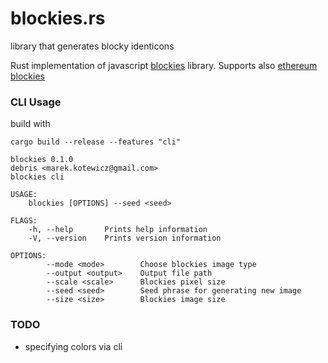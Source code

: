 # blockies.rs
library that generates blocky identicons

Rust implementation of javascript [blockies](https://github.com/download13/blockies) library. Supports also [ethereum blockies](https://github.com/alexvandesande/blockies)

### CLI Usage

build with

```
cargo build --release --features "cli"
```

```
blockies 0.1.0
debris <marek.kotewicz@gmail.com>
blockies cli

USAGE:
    blockies [OPTIONS] --seed <seed>

FLAGS:
    -h, --help       Prints help information
    -V, --version    Prints version information

OPTIONS:
        --mode <mode>        Choose blockies image type
        --output <output>    Output file path
        --scale <scale>      Blockies pixel size
        --seed <seed>        Seed phrase for generating new image
        --size <size>        Blockies image size
```

### TODO

- specifying colors via cli

